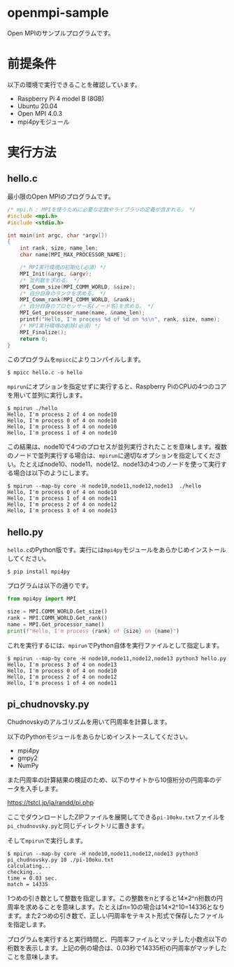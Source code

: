 # openmpi-sample

Open MPIのサンプルプログラムです。

# 前提条件

以下の環境で実行できることを確認しています。

* Raspberry Pi 4 model B (8GB)
* Ubuntu 20.04
* Open MPI 4.0.3
* mpi4pyモジュール

# 実行方法

## hello.c

最小限のOpen MPIのプログラムです。

~~~c
/* mpi.h : MPIを使うために必要な定数やライブラリの定義が含まれる。 */
#include <mpi.h>
#include <stdio.h>

int main(int argc, char *argv[])
{
    int rank, size, name_len;
    char name[MPI_MAX_PROCESSOR_NAME];

    /* MPI実行環境の初期化(必須) */
    MPI_Init(&argc, &argv);
    /* 並列数を求める。 */
    MPI_Comm_size(MPI_COMM_WORLD, &size);
    /* 自分自身のランクを求める。 */
    MPI_Comm_rank(MPI_COMM_WORLD, &rank);
    /* 自分自身のプロセッサー名(ノード名)を求める。 */
    MPI_Get_processor_name(name, &name_len);
    printf("Hello, I'm process %d of %d on %s\n", rank, size, name);
    /* MPI実行環境の削除(必須) */
    MPI_Finalize();
    return 0;
}
~~~

このプログラムを`mpicc`によりコンパイルします。

~~~shell
$ mpicc hello.c -o hello
~~~

`mpirun`にオプションを指定せずに実行すると、Raspberry PiのCPUの4つのコアを用いて並列に実行します。

~~~shell
$ mpirun ./hello
Hello, I'm process 2 of 4 on node10
Hello, I'm process 0 of 4 on node10
Hello, I'm process 3 of 4 on node10
Hello, I'm process 1 of 4 on node10
~~~

この結果は、node10で4つのプロセスが並列実行されたことを意味します。複数のノードで並列実行する場合は、`mpirun`に適切なオプションを指定してください。たとえばnode10、node11、node12、node13の4つのノードを使って実行する場合は以下のようにします。

~~~shell
$ mpirun --map-by core -H node10,node11,node12,node13  ./hello
Hello, I'm process 0 of 4 on node10
Hello, I'm process 1 of 4 on node11
Hello, I'm process 2 of 4 on node12
Hello, I'm process 3 of 4 on node13
~~~

## hello.py

`hello.c`のPython版です。実行には`mpi4py`モジュールをあらかじめインストールしてください。

~~~shell
$ pip install mpi4py
~~~

プログラムは以下の通りです。

```python
from mpi4py import MPI

size = MPI.COMM_WORLD.Get_size()
rank = MPI.COMM_WORLD.Get_rank()
name = MPI.Get_processor_name()
print(f"Hello, I'm process {rank} of {size} on {name}")
```

これを実行するには、`mpirun`でPython自体を実行ファイルとして指定します。

```shell
$ mpirun --map-by core -H node10,node11,node12,node13 python3 hello.py
Hello, I'm process 3 of 4 on node13
Hello, I'm process 0 of 4 on node10
Hello, I'm process 2 of 4 on node12
Hello, I'm process 1 of 4 on node11
```

## pi_chudnovsky.py

Chudnovskyのアルゴリズムを用いて円周率を計算します。

以下のPythonモジュールをあらかじめインストースしてください。

* mpi4py
* gmpy2
* NumPy

また円周率の計算結果の検証のため、以下のサイトから10億桁分の円周率のデータを入手します。

https://tstcl.jp/ja/randd/pi.php

ここでダウンロードしたZIPファイルを展開してできる`pi-10oku.txt`ファイルを`pi_chudnovsky.py`と同じディレクトリに置きます。

そして`mpirun`で実行します。

```shell
$ mpirun --map-by core -H node10,node11,node12,node13 python3 pi_chudnovsky.py 10 ./pi-10oku.txt
calculating...
checking...
time = 0.03 sec.
match = 14335
```

1つめの引き数として整数を指定します。この整数をnとすると14×2^n桁数の円周率を求めることを意味します。たとえばn=10の場合は14×2^10=14336となります。また2つめの引き数で、正しい円周率をテキスト形式で保存したファイルを指定します。

プログラムを実行すると実行時間と、円周率ファイルとマッチした小数点以下の桁数を表示します。上記の例の場合は、0.03秒で14335桁の円周率がマッチしたことを意味します。